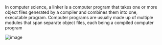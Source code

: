 In computer science, a linker is a computer program that takes one or more object files generated by a compiler and combines them into one, executable program. Computer programs are usually made up of multiple modules that span separate object files, each being a compiled computer program

![image](https://github.com/Fashad-Ahmed/Interview-Notes/assets/64021315/689c63fa-ba66-449e-8754-b4eb785f6aaa)
